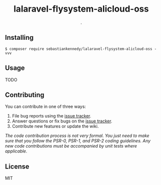 <h1 align="center"> lalaravel-flysystem-alicloud-oss </h1>

<p align="center"> .</p>


## Installing

```shell
$ composer require sebastiankennedy/lalaravel-flysystem-alicloud-oss -vvv
```

## Usage

TODO

## Contributing

You can contribute in one of three ways:

1. File bug reports using the [issue tracker](https://github.com/sebastiankennedy/lalaravel-flysystem-alicloud-oss/issues).
2. Answer questions or fix bugs on the [issue tracker](https://github.com/sebastiankennedy/lalaravel-flysystem-alicloud-oss/issues).
3. Contribute new features or update the wiki.

_The code contribution process is not very formal. You just need to make sure that you follow the PSR-0, PSR-1, and PSR-2 coding guidelines. Any new code contributions must be accompanied by unit tests where applicable._

## License

MIT